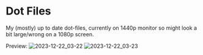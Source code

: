 # Dot Files

My (mostly) up to date dot-files, currently on 1440p monitor so might look a bit large/wrong on a 1080p screen.

Preview:
![2023-12-22_03-22](https://github.com/matte-ek/dot-files/assets/49276951/47b5c5d7-d85f-47d8-bef5-a1f86d1181f5)
![2023-12-22_03-23](https://github.com/matte-ek/dot-files/assets/49276951/5d4a933d-ffad-47f2-818b-b91ef847e231)
